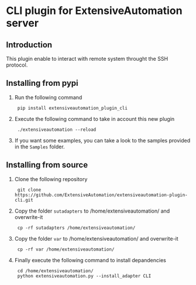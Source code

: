 CLI plugin for ExtensiveAutomation server
===================================================

Introduction
------------

This plugin enable to interact with remote system throught the SSH protocol.

Installing from pypi
--------------------

1. Run the following command

        pip install extensiveautomation_plugin_cli

2. Execute the following command to take in account this new plugin

        ./extensiveautomation --reload
        
3. If you want some examples, you can take a look to the samples provided in the `Samples` folder.

Installing from source
----------------------

1. Clone the following repository 

        git clone https://github.com/ExtensiveAutomation/extensiveautomation-plugin-cli.git
  
2. Copy the folder `sutadapters` to /home/extensiveautomation/ and overwrite-it

        cp -rf sutadapters /home/extensiveautomation/
        
3. Copy the folder `var` to /home/extensiveautomation/ and overwrite-it

        cp -rf var /home/extensiveautomation/

4. Finally execute the following command to install depandencies

        cd /home/extensiveautomation/
        python extensiveautomation.py --install_adapter CLI